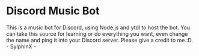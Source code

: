 # Discord Music Bot
This is a music bot for Discord, using Node.js and ytdl to host the bot.
You can take this source for learning or do everything you want, even change the name and ping it into your Discord server.
Please give a credit to me :D.
                  - SylphinX -
